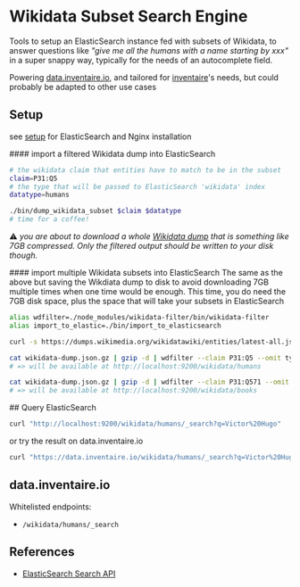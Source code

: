 # Wikidata Subset Search Engine

Tools to setup an ElasticSearch instance fed with subsets of Wikidata, to answer questions like *"give me all the humans with a name starting by xxx"* in a super snappy way, typically for the needs of an autocomplete field.

Powering [data.inventaire.io](https://data.inventaire.io), and tailored for [inventaire](http://github.com/inventaire/inventaire)'s needs, but could probably be adapted to other use cases

## Setup
see [setup](./SETUP.md) for ElasticSearch and Nginx installation

#### import a filtered Wikidata dump into ElasticSearch
```sh
# the wikidata claim that entities have to match to be in the subset
claim=P31:Q5
# the type that will be passed to ElasticSearch 'wikidata' index
datatype=humans

./bin/dump_wikidata_subset $claim $datatype
# time for a coffee!
```

:warning: *you are about to download a whole [Wikidata dump](https://www.wikidata.org/wiki/Wikidata:Database_download#JSON_dumps_.28recommended.29) that is something like 7GB compressed. Only the filtered output should be written to your disk though.*

#### import multiple Wikidata subsets into ElasticSearch
The same as the above but saving the Wikdiata dump to disk to avoid downloading 7GB multiple times when one time would be enough. This time, you do need the 7GB disk space, plus the space that will take your subsets in ElasticSearch
```sh
alias wdfilter=./node_modules/wikidata-filter/bin/wikidata-filter
alias import_to_elastic=./bin/import_to_elasticsearch

curl -s https://dumps.wikimedia.org/wikidatawiki/entities/latest-all.json.gz > wikidata-dump.json.gz

cat wikidata-dump.json.gz | gzip -d | wdfilter --claim P31:Q5 --omit type,claims,sitelinks | import_to_elastic humans
# => will be available at http://localhost:9200/wikidata/humans

cat wikidata-dump.json.gz | gzip -d | wdfilter --claim P31:Q571 --omit type,claims,sitelinks | import_to_elastic books
# => will be available at http://localhost:9200/wikidata/books
```

## Query ElasticSearch

```sh
curl "http://localhost:9200/wikidata/humans/_search?q=Victor%20Hugo"
```
or try the result on data.inventaire.io
```sh
curl "https://data.inventaire.io/wikidata/humans/_search?q=Victor%20Hugo"
```

## data.inventaire.io
Whitelisted endpoints:
* `/wikidata/humans/_search`

## References
* [ElasticSearch Search API](https://www.elastic.co/guide/en/elasticsearch/reference/current/search-search.html)
